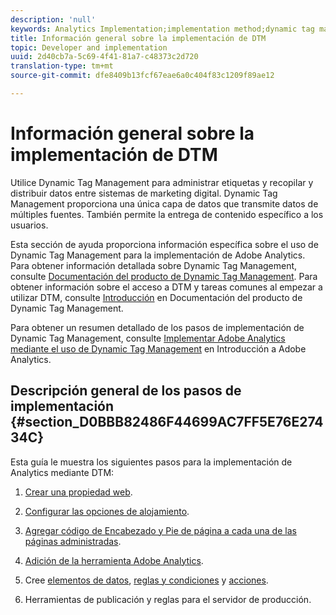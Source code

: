 ```yaml
---
description: 'null'
keywords: Analytics Implementation;implementation method;dynamic tag management;dtm
title: Información general sobre la implementación de DTM
topic: Developer and implementation
uuid: 2d40cb7a-5c69-4f41-81a7-c48373c2d720
translation-type: tm+mt
source-git-commit: dfe8409b13fcf67eae6a0c404f83c1209f89ae12

---
```



# Información general sobre la implementación de DTM

Utilice Dynamic Tag Management para administrar etiquetas y recopilar y distribuir datos entre sistemas de marketing digital. Dynamic Tag Management proporciona una única capa de datos que transmite datos de múltiples fuentes. También permite la entrega de contenido específico a los usuarios.

Esta sección de ayuda proporciona información específica sobre el uso de Dynamic Tag Management para la implementación de Adobe Analytics. Para obtener información detallada sobre Dynamic Tag Management, consulte [Documentación del producto de Dynamic Tag Management](https://marketing.adobe.com/resources/help/es_ES/dtm/). Para obtener información sobre el acceso a DTM y tareas comunes al empezar a utilizar DTM, consulte [Introducción](https://marketing.adobe.com/resources/help/es_ES/dtm/get_started.html) en Documentación del producto de Dynamic Tag Management.

Para obtener un resumen detallado de los pasos de implementación de Dynamic Tag Management, consulte [Implementar Adobe Analytics mediante el uso de Dynamic Tag Management](https://marketing.adobe.com/resources/help/es_ES/analytics/getting-started/?f=add-adobe-analytics-dtm-tool) en Introducción a Adobe Analytics.

## Descripción general de los pasos de implementación {#section_D0BBB82486F44699AC7FF5E76E27434C}

Esta guía le muestra los siguientes pasos para la implementación de Analytics mediante DTM:

1. [Crear una propiedad web](/help/implement/other/dtm/t-create-web-property.md).
1. [Configurar las opciones de alojamiento](/help/implement/other/dtm/t-configure-hosting.md).
1. [Agregar código de Encabezado y Pie de página a cada una de las páginas administradas](/help/implement/other/dtm/c-headers-footers/t-header-footer-code.md).
1. [Adición de la herramienta Adobe Analytics](/help/implement/other/dtm/c-aa-tool/analytics-dtm.md).
1. Cree [elementos de datos](/help/implement/other/dtm/t-data-element.md), [reglas y condiciones](/help/implement/other/dtm/c-rules/t-rules-create.md) y [acciones](/help/implement/other/dtm/c-rules/t-rules-actions.md).

1. Herramientas de publicación y reglas para el servidor de producción.

